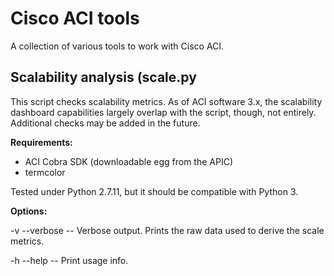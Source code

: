 # Cisco ACI tools

A collection of various tools to work with Cisco ACI.

## Scalability analysis (scale.py

This script checks scalability metrics. As of ACI software 3.x, the scalability dashboard capabilities largely overlap with the script, though, not entirely. Additional checks may be added in the future.

**Requirements:**

* ACI Cobra SDK (downloadable egg from the APIC)
* termcolor

Tested under Python 2.7.11, but it should be compatible with Python 3.

**Options:**

-v --verbose -- Verbose output. Prints the raw data used to derive the scale metrics.

-h --help -- Print usage info.
